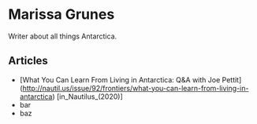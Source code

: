 # Marissa Grunes

Writer about all things Antarctica. 

## Articles
* [What You Can Learn From Living in Antarctica: Q&A with Joe Pettit] (http://nautil.us/issue/92/frontiers/what-you-can-learn-from-living-in-antarctica) [in_Nautilus_(2020)] 
* bar
* baz


